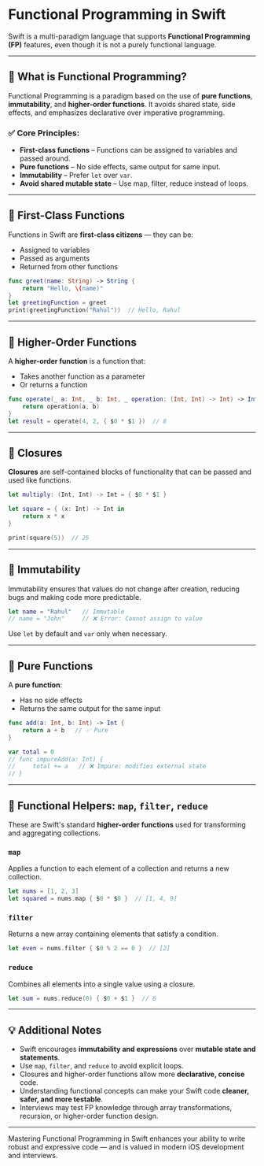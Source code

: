 # Functional Programming in Swift

Swift is a multi-paradigm language that supports **Functional Programming (FP)** features, even though it is not a purely functional language.

---

## 🔷 What is Functional Programming?

Functional Programming is a paradigm based on the use of **pure functions**, **immutability**, and **higher-order functions**. It avoids shared state, side effects, and emphasizes declarative over imperative programming.

### ✅ Core Principles:
- **First-class functions** – Functions can be assigned to variables and passed around.
- **Pure functions** – No side effects, same output for same input.
- **Immutability** – Prefer `let` over `var`.
- **Avoid shared mutable state** – Use map, filter, reduce instead of loops.

---

## 🔹 First-Class Functions

Functions in Swift are **first-class citizens** — they can be:
- Assigned to variables
- Passed as arguments
- Returned from other functions

```swift
func greet(name: String) -> String {
    return "Hello, \(name)"
}
let greetingFunction = greet
print(greetingFunction("Rahul"))  // Hello, Rahul
```

---

## 🔹 Higher-Order Functions

A **higher-order function** is a function that:
- Takes another function as a parameter
- Or returns a function

```swift
func operate(_ a: Int, _ b: Int, _ operation: (Int, Int) -> Int) -> Int {
    return operation(a, b)
}
let result = operate(4, 2, { $0 * $1 })  // 8
```

---

## 🔹 Closures

**Closures** are self-contained blocks of functionality that can be passed and used like functions.

```swift
let multiply: (Int, Int) -> Int = { $0 * $1 }

let square = { (x: Int) -> Int in
    return x * x
}

print(square(5))  // 25
```

---

## 🔹 Immutability

Immutability ensures that values do not change after creation, reducing bugs and making code more predictable.

```swift
let name = "Rahul"   // Immutable
// name = "John"     // ❌ Error: Cannot assign to value
```

Use `let` by default and `var` only when necessary.

---

## 🔹 Pure Functions

A **pure function**:
- Has no side effects
- Returns the same output for the same input

```swift
func add(a: Int, b: Int) -> Int {
    return a + b   // ✅ Pure
}
```

```swift
var total = 0
// func impureAdd(a: Int) {
//     total += a   // ❌ Impure: modifies external state
// }
```

---

## 🔹 Functional Helpers: `map`, `filter`, `reduce`

These are Swift's standard **higher-order functions** used for transforming and aggregating collections.

### `map`
Applies a function to each element of a collection and returns a new collection.

```swift
let nums = [1, 2, 3]
let squared = nums.map { $0 * $0 }  // [1, 4, 9]
```

### `filter`
Returns a new array containing elements that satisfy a condition.

```swift
let even = nums.filter { $0 % 2 == 0 }  // [2]
```

### `reduce`
Combines all elements into a single value using a closure.

```swift
let sum = nums.reduce(0) { $0 + $1 }  // 6
```

---

## 💡 Additional Notes

- Swift encourages **immutability and expressions** over **mutable state and statements**.
- Use `map`, `filter`, and `reduce` to avoid explicit loops.
- Closures and higher-order functions allow more **declarative, concise** code.
- Understanding functional concepts can make your Swift code **cleaner, safer, and more testable**.
- Interviews may test FP knowledge through array transformations, recursion, or higher-order function design.

---

Mastering Functional Programming in Swift enhances your ability to write robust and expressive code — and is valued in modern iOS development and interviews.
